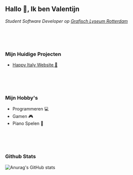 <h2>Hallo 👋, Ik ben Valentijn</h2>

<p><em>Student Software Developer op  <a href="http://glr.nl">Grafisch Lyseum Rotterdam</a></em></p>
<br/>
<br/>
<br/>

### Mijn Huidige Projecten
- <a href="https://github.com/HerpieDerpieee/BestellenSchool">Happy Italy Website 🍕</a>
<br/>
<br/>
<br/>

### Mijn Hobby's
- Programmeren 💻
- Gamen 🎮
- Piano Spelen 🎹
<br/>
<br/>
<br/>

### Github Stats

![Anurag's GitHub stats](https://github-readme-stats.vercel.app/api?username=HerpieDerpieee&show_icons=true&theme=dark)

